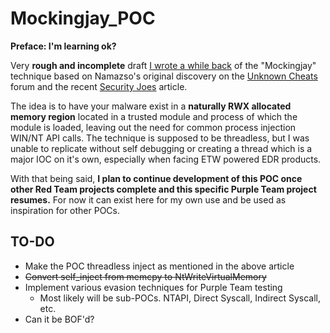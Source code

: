 # Mockingjay_POC

**Preface: I'm learning ok?**

Very **rough and incomplete** draft [I wrote a while back](https://www.linkedin.com/posts/codyread13_cybersecurity-redteam-malware-activity-7081354214920114177-UsQX?utm_source=share&utm_medium=member_desktop) of the "Mockingjay" technique based on Namazso's original discovery on the [Unknown Cheats](https://www.unknowncheats.me/forum/anti-cheat-bypass/286274-internal-detection-vectors-bypass.html) forum and the recent [Security Joes](https://www.securityjoes.com/post/process-mockingjay-echoing-rwx-in-userland-to-achieve-code-execution) article.

The idea is to have your malware exist in a **naturally RWX allocated memory region** located in a trusted module and process of which the module is loaded, leaving out the need for common process injection WIN/NT API calls. The technique is supposed to be threadless, but I was unable to replicate without self debugging or creating a thread which is a major IOC on it's own, especially when facing ETW powered EDR products.

With that being said, **I plan to continue development of this POC once other Red Team projects complete and this specific Purple Team project resumes.** For now it can exist here for my own use and be used as inspiration for other POCs.

## TO-DO
* Make the POC threadless inject as mentioned in the above article
* ~~Convert self_inject from memcpy to NtWriteVirtualMemory~~
* Implement various evasion techniques for Purple Team testing
	* Most likely will be sub-POCs. NTAPI, Direct Syscall, Indirect Syscall, etc.
* Can it be BOF'd?

